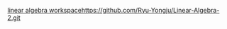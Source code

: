 [linear algebra workspace](https://github.com/Ryu-Yongju/Linear-Algebra-2.git)https://github.com/Ryu-Yongju/Linear-Algebra-2.git
